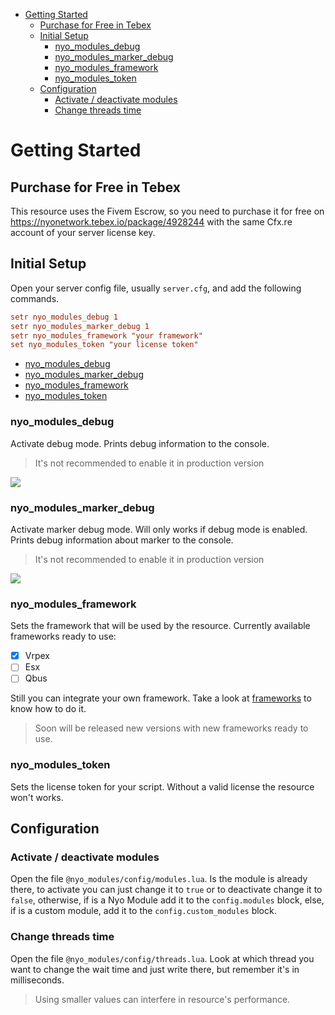 - [Getting Started](#getting-started)
  - [Purchase for Free in Tebex](#purchase-for-free-in-tebex)
  - [Initial Setup](#initial-setup)
    - [nyo_modules_debug](#nyo_modules_debug)
    - [nyo_modules_marker_debug](#nyo_modules_marker_debug)
    - [nyo_modules_framework](#nyo_modules_framework)
    - [nyo_modules_token](#nyo_modules_token)
  - [Configuration](#configuration)
    - [Activate / deactivate modules](#activate--deactivate-modules)
    - [Change threads time](#change-threads-time)

# Getting Started

## Purchase for Free in Tebex
This resource uses the Fivem Escrow, so you need to purchase it for free on https://nyonetwork.tebex.io/package/4928244 with the same Cfx.re account of your server license key.
## Initial Setup
  
Open your server config file, usually `server.cfg`, and add the following commands.
```cfg
setr nyo_modules_debug 1
setr nyo_modules_marker_debug 1
setr nyo_modules_framework "your framework"
set nyo_modules_token "your license token"
```
  - [nyo_modules_debug](#nyo_modules_debug)
  - [nyo_modules_marker_debug](#nyo_modules_marker_debug)
  - [nyo_modules_framework](#nyo_modules_framework)
  - [nyo_modules_token](#nyo_modules_token)

### nyo_modules_debug
Activate debug mode. Prints debug information to the console.
> It's not recommended to enable it in production version

![](https://media.discordapp.net/attachments/888173642222030858/958075213248094218/unknown.png)
### nyo_modules_marker_debug
Activate marker debug mode. Will only works if debug mode is enabled. Prints debug information about marker to the console.
> It's not recommended to enable it in production version

![](https://media.discordapp.net/attachments/888173642222030858/958075949012901969/unknown.png)
### nyo_modules_framework
Sets the framework that will be used by the resource. Currently available frameworks ready to use:

- [x] Vrpex
- [ ] Esx
- [ ] Qbus

Still you can integrate your own framework. Take a look at [frameworks](#frameworks) to know how to do it.

> Soon will be released new versions with new frameworks ready to use.

### nyo_modules_token
Sets the license token for your script. Without a valid license the resource won't works.

## Configuration
### Activate / deactivate modules
Open the file `@nyo_modules/config/modules.lua`. Is the module is already there, to activate you can just change it to `true` or to deactivate change it to `false`, otherwise, if is a Nyo Module add it to the `config.modules` block, else, if is a custom module, add it to the `config.custom_modules` block.

### Change threads time
Open the file `@nyo_modules/config/threads.lua`. Look at which thread you want to change the wait time and just write there, but remember it's in milliseconds.
> Using smaller values can interfere in resource's performance.
